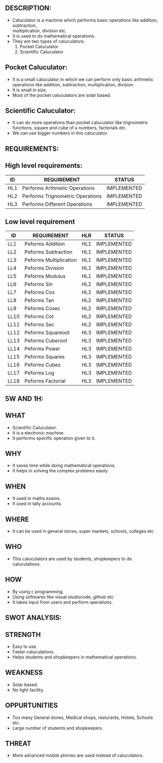 ## DESCRIPTION:
 * Caluculator is a machine which performs basic operations like addition, subtraction,           
   multiplication, division etc.
 * It is used to do mathematical operations.
 * They are two types of caluculators:
    1. Pocket Caluculator
    2. Scientific Caluculator
     
  ## Pocket Caluculator: 
  * It is a small caluculator in which we can perform only basic arthmetic operations like addition, subtraction, multiplication, division.
  * It is small in size.
  * Most of the pocket caluculators are solar based.
  
  ## Scientific Caluculator:
  * It can do more operations than pocket caluculator like trignometric functions, square and cube of a numbers, factorials etc.
  * We can use bigger numbers in this caluculator.

## REQUIREMENTS:
  
  ## High level requirements:

|ID   |  REQUIREMENT     | STATUS             |
|-----|------------------|--------------------|
| HL1 | Performs Arthmetic Operations | IMPLEMENTED|
| HL2 | Performs Trignometric Operations | IMPLEMENTED|
| HL3 |  Performs Different Operations | IMPLEMENTED|


## Low level requirement

|ID   | REQUIREMENT                |  HLR   | STATUS     |
|---  |-------------------         |--------|----------  |
| LL1   |Peforms Addition| HL1    | IMPLEMENTED|
| LL2   |Peforms Subtraction| HL1    | IMPLEMENTED|
| LL3   |Peforms Multiplication | HL1 | IMPLEMENTED|
| LL4   |Peforms Division | HL1  | IMPLEMENTED|
| LL5   |Peforms Modulus | HL1 | IMPLEMENTED|
| LL6   |Peforms Sin| HL2 | IMPLEMENTED|
| LL7   |Peforms Cos  | HL2 | IMPLEMENTED|
| LL8   |Peforms Tan |HL2  | IMPLEMENTED|
| LL9   |Peforms Cosec| HL2    | IMPLEMENTED|
| LL10   |Peforms Cot    | HL2    | IMPLEMENTED|
| LL11   |Peforms Sec| HL2 | IMPLEMENTED|
| LL12   |Peforms Squareoot | HL3  | IMPLEMENTED|
| LL13   |Peforms Cuberoot | HL3 | IMPLEMENTED|
| LL14   |Peforms Power| HL3 | IMPLEMENTED|
| LL15   |Peforms Squares| HL3 | IMPLEMENTED|
| LL16   |Peforms Cubes|HL3  | IMPLEMENTED|
| LL17   |Peforms Log| HL3 | IMPLEMENTED|
| LL18   |Peforms Factorial|HL3  | IMPLEMENTED|

## 5W AND 1H:

 ## WHAT
 * Scientific Caluculator.
 * It is a electronic machine.
 * It performs specific operation given to it.

 ## WHY
 * It saves time while doing mathematical operations.
 * It helps in solving the complex problems easily.

 ## WHEN
 * It used in maths exams.
 * It used in tally accounts.

 ## WHERE
 * It can be used in general stores, super markets, schools, colleges etc

 ## WHO
 * This caluculators are used by students, shopkeepers to do caluculations.

 ## HOW
 * By using c programming.
 * Using softwares like visual studiocode, github etc
 * It takes input from users and perform operations.

## SWOT ANALYSIS:

## STRENGTH
  * Easy to use.
  * Faster caluculations.
  * Helps students and shopkeepers in mathematical operations.

## WEAKNESS
  * Solar based.
  * No light facility.

## OPPURTUNITIES
  * Too many General stores, Medical shops, resturants, Hotels, Schools etc.
  * Large number of students and shopkeepers.

## THREAT
  * More advanced  mobile phones are used instead of caluculators.
                       
